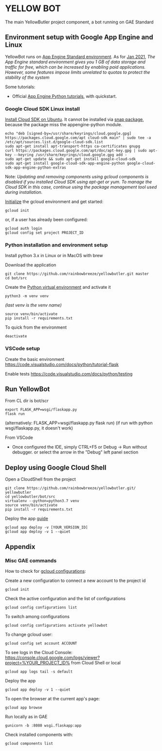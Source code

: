 # YELLOW BOT
The main YellowButler project component, a bot running on GAE Standard


## Environment setup with Google App Engine and Linux

YellowBot runs on [App Engine Standard environment](https://cloud.google.com/appengine/docs/the-appengine-environments). As for [Jan 2021](https://cloud.google.com/appengine/quotas), _The App Engine standard environment gives you 1 GB of data storage and traffic for free, which can be increased by enabling paid applications. However, some features impose limits unrelated to quotas to protect the stability of the system_

Some tutorials:
- Official [App Engine Python tutorials](https://cloud.google.com/appengine/docs/standard/python3), with quickstart.


### Google Cloud SDK Linux install
[Install Cloud SDK on Ubuntu](https://cloud.google.com/sdk/docs/quickstart#deb). It cannot be installed via [snap package](https://cloud.google.com/sdk/docs/downloads-snap), because the package miss the appengine-python module.
```
echo "deb [signed-by=/usr/share/keyrings/cloud.google.gpg] https://packages.cloud.google.com/apt cloud-sdk main" | sudo tee -a /etc/apt/sources.list.d/google-cloud-sdk.list
sudo apt-get install apt-transport-https ca-certificates gnupg
curl https://packages.cloud.google.com/apt/doc/apt-key.gpg | sudo apt-key --keyring /usr/share/keyrings/cloud.google.gpg add -
sudo apt-get update && sudo apt-get install google-cloud-sdk
sudo apt-get install google-cloud-sdk-app-engine-python google-cloud-sdk-app-engine-python-extras
```
Note: _Updating and removing components using gcloud components is disabled if you installed Cloud SDK using apt-get or yum. To manage the Cloud SDK in this case, continue using the package management tool used during installation._

[Initialize](https://cloud.google.com/sdk/docs/initializing) the gcloud environment and get started:
```
gcloud init
```
or, if a user has already been configured:
```
gcloud auth login
gcloud config set project PROJECT_ID
```


### Python installation and environment setup

Install python 3.x in Linux or in MacOS with brew

Download the application
```
git clone https://github.com/rainbowbreeze/yellowbutler.git master
cd bot/src
```

Create the [Python virtual environment](https://docs.python.org/3/library/venv.html) and activate it
```
python3 -m venv venv
```
_(last venv is the venv name)_

```
source venv/bin/activate
pip install -r requirements.txt
```

To quick from the environment
```
deactivate
```


### VSCode setup
Create the basic environment
https://code.visualstudio.com/docs/python/tutorial-flask

Enable tests
https://code.visualstudio.com/docs/python/testing



## Run YellowBot

From CL
dir is bot/scr
```
export FLASK_APP=wsgi/flaskapp.py
flask run
```
(alternatively: FLASK_APP=wsgi/flaskapp.py flask run)
(if run with python wsgi/flaskapp.py, it doesn't work)

From VSCode
- Once configured the IDE, simply CTRL+F5 or Debug -> Run without debugger. or select the arrow in the "Debug" left panel section




## Deploy using Google Cloud Shell
Open a CloudShell from the project
```
git clone https://github.com/rainbowbreeze/yellowbutler.git/ yellowbutler
cd yellowbutler/bot/src
virtualenv --python=python3.7 venv
source venv/bin/activate
pip install -r requirements.txt
``` 

Deploy the app [guide](https://cloud.google.com/appengine/docs/standard/python3/runtime?hl=sl#application_startup)
```
gcloud app deploy -v [YOUR_VERSION_ID]
gcloud app deploy -v 1 --quiet
```



## Appendix

### Misc GAE commands

How to check for [gcloud configurations](https://www.the-swamp.info/blog/configuring-gcloud-multiple-projects/):

Create a new configuration to connect a new account to the project id
```
gcloud init
``` 
Check the active configuration and the list of configurations
```
gcloud config configurations list
```

To switch among configurations
```
gcloud config configurations activate yellowbot
```

To change gcloud user:
```
gcloud config set account ACCOUNT
```

To see logs in the Cloud Console:
https://console.cloud.google.com/logs/viewer?project=%YOUR_PROJECT_ID%
from Cloud Shell or local
```
gcloud app logs tail -s default 
```

Deploy the app
```
gcloud app deploy -v 1 --quiet
```

To open the browser at the current app's page:
```
gcloud app browse
```

Run locally as in GAE
```
gunicorn -b :8080 wsgi.flaskapp:app
```

Check installed components with:
```
gcloud components list
```
